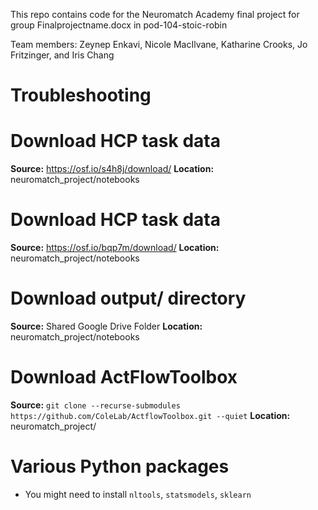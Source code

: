 
This repo contains code for the Neuromatch Academy final project for group Finalprojectname.docx in pod-104-stoic-robin

Team members: Zeynep Enkavi, Nicole MacIlvane, Katharine Crooks, Jo Fritzinger, and Iris Chang

# Troubleshooting

# Download HCP task data

**Source:** https://osf.io/s4h8j/download/
**Location:** neuromatch_project/notebooks

# Download HCP task data

**Source:** https://osf.io/bqp7m/download/
**Location:** neuromatch_project/notebooks

# Download output/ directory

**Source:** Shared Google Drive Folder
**Location:** neuromatch_project/notebooks

# Download ActFlowToolbox

**Source:** ``git clone --recurse-submodules https://github.com/ColeLab/ActflowToolbox.git --quiet``
**Location:** neuromatch_project/

# Various Python packages

- You might need to install `nltools`, `statsmodels`, `sklearn`
